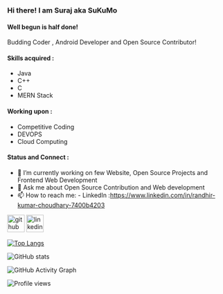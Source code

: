 ### Hi there! I am Suraj aka SuKuMo

#### Well begun is half done!

Budding Coder , Android Developer and Open Source Contributor!

#### Skills acquired : 
- Java
- C++
- C
- MERN Stack

#### Working upon :
- Competitive Coding
- DEVOPS
- Cloud Computing

#### Status and Connect :
- 🔭 I’m currently working on few Website, Open Source Projects and Frontend Web Development
- 💬 Ask me about Open Source Contribution and Web development 
- 📫 How to reach me:  - LinkedIn :https://www.linkedin.com/in/randhir-kumar-choudhary-7400b4203

[<img src='https://cdn.jsdelivr.net/npm/simple-icons@3.0.1/icons/github.svg' alt='github' height='40'>](https://github.com/Randhiranju)  [<img src='https://cdn.jsdelivr.net/npm/simple-icons@3.0.1/icons/linkedin.svg' alt='linkedin' height='40'>](https://www.linkedin.com/in/randhir-kumar-choudhary-7400b4203/)   


[![Top Langs](https://github-readme-stats.vercel.app/api/top-langs/?username=skmodi649)](https://github.com/anuraghazra/github-readme-stats)

![GitHub stats](https://github-readme-stats.vercel.app/api?username=skmodi649&show_icons=true&count_private=true)  

![GitHub Activity Graph](https://activity-graph.herokuapp.com/graph?username=skmodi649) 


![Profile views](https://gpvc.arturio.dev/skmodi649)
